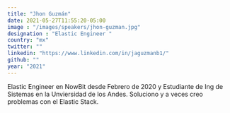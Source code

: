 ```yaml
---
title: "Jhon Guzmán"
date: 2021-05-27T11:55:20-05:00
image : "/images/speakers/jhon-guzman.jpg"
designation : "Elastic Engineer "
country: "mx"
twitter: ""
linkedin: "https://www.linkedin.com/in/jaguzmanb1/"
github: ""
year: "2021"
---
```


Elastic Engineer en NowBit desde Febrero de 2020 y Estudiante de Ing de Sistemas en la Unviersidad de los Andes. Soluciono y a veces creo problemas con el Elastic Stack.
